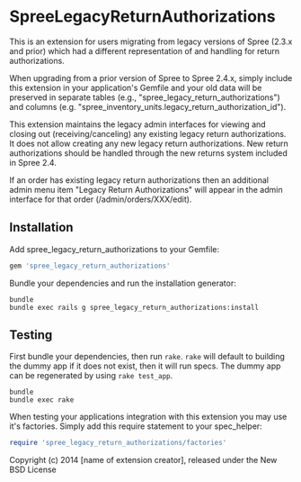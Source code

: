 SpreeLegacyReturnAuthorizations
============================

This is an extension for users migrating from legacy versions of Spree (2.3.x and prior) which had a different representation of and handling for return authorizations.

When upgrading from a prior version of Spree to Spree 2.4.x, simply include this extension in your application's Gemfile and your old data will be preserved in separate tables (e.g., "spree_legacy_return_authorizations") and columns (e.g. "spree_inventory_units.legacy_return_authorization_id").

This extension maintains the legacy admin interfaces for viewing and closing out (receiving/canceling) any existing legacy return authorizations. It does not allow creating any new legacy return authorizations.  New return authorizations should be handled through the new returns system included in Spree 2.4.

If an order has existing legacy return authorizations then an additional admin menu item "Legacy Return Authorizations" will appear in the admin interface for that order (/admin/orders/XXX/edit).


Installation
------------

Add spree_legacy_return_authorizations to your Gemfile:

```ruby
gem 'spree_legacy_return_authorizations'
```

Bundle your dependencies and run the installation generator:

```shell
bundle
bundle exec rails g spree_legacy_return_authorizations:install
```

Testing
-------

First bundle your dependencies, then run `rake`. `rake` will default to building the dummy app if it does not exist, then it will run specs. The dummy app can be regenerated by using `rake test_app`.

```shell
bundle
bundle exec rake
```

When testing your applications integration with this extension you may use it's factories.
Simply add this require statement to your spec_helper:

```ruby
require 'spree_legacy_return_authorizations/factories'
```

Copyright (c) 2014 [name of extension creator], released under the New BSD License
